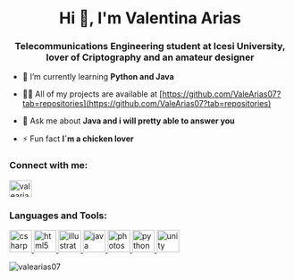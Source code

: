 <h1 align="center">Hi 👋, I'm Valentina Arias</h1>
<h3 align="center">Telecommunications Engineering student at Icesi University, lover of Criptography and an amateur designer </h3>

- 🌱 I’m currently learning **Python and Java**

- 👨‍💻 All of my projects are available at [https://github.com/ValeArias07?tab=repositories](https://github.com/ValeArias07?tab=repositories)

- 💬 Ask me about **Java and i will pretty able to answer you**

- ⚡ Fun fact **I´m a chicken lover**

<h3 align="left">Connect with me:</h3>
<p align="left">
<a href="https://instagram.com/valearias0618" target="blank"><img align="center" src="https://cdn.jsdelivr.net/npm/simple-icons@3.0.1/icons/instagram.svg" alt="valearias0618" height="30" width="40" /></a>
</p>

<h3 align="left">Languages and Tools:</h3>
<p align="left"> <a href="https://www.w3schools.com/cs/" target="_blank"> <img src="https://devicons.github.io/devicon/devicon.git/icons/csharp/csharp-original.svg" alt="csharp" width="40" height="40"/> </a> <a href="https://www.w3.org/html/" target="_blank"> <img src="https://devicons.github.io/devicon/devicon.git/icons/html5/html5-original-wordmark.svg" alt="html5" width="40" height="40"/> </a> <a href="https://www.adobe.com/in/products/illustrator.html" target="_blank"> <img src="https://www.vectorlogo.zone/logos/adobe_illustrator/adobe_illustrator-icon.svg" alt="illustrator" width="40" height="40"/> </a> <a href="https://www.java.com" target="_blank"> <img src="https://devicons.github.io/devicon/devicon.git/icons/java/java-original-wordmark.svg" alt="java" width="40" height="40"/> </a> <a href="https://www.photoshop.com/en" target="_blank"> <img src="https://devicons.github.io/devicon/devicon.git/icons/photoshop/photoshop-plain.svg" alt="photoshop" width="40" height="40"/> </a> <a href="https://www.python.org" target="_blank"> <img src="https://devicons.github.io/devicon/devicon.git/icons/python/python-original.svg" alt="python" width="40" height="40"/> </a> <a href="https://unity.com/" target="_blank"> <img src="https://www.vectorlogo.zone/logos/unity3d/unity3d-icon.svg" alt="unity" width="40" height="40"/> </a> </p>

<p><img align="center" src="https://github-readme-stats.vercel.app/api/top-langs?username=valearias07&show_icons=true&locale=en&layout=compact" alt="valearias07" /></p>
